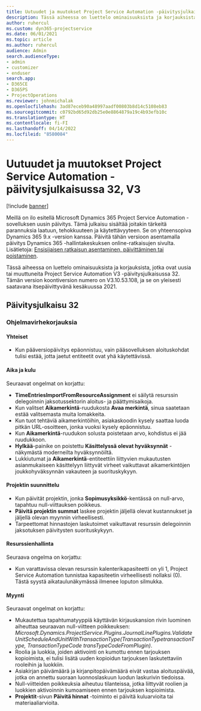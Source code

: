 ```yaml
---
title: Uutuudet ja muutokset Project Service Automation -päivitysjulkaisussa 32, V3
description: Tässä aiheessa on luettelo ominaisuuksista ja korjauksista, jotka ovat käytettävissä Project Service Automation -päivitysjulkaisussa 32, V3.
author: ruhercul
ms.custom: dyn365-projectservice
ms.date: 06/01/2021
ms.topic: article
ms.author: ruhercul
audience: Admin
search.audienceType:
- admin
- customizer
- enduser
search.app:
- D365CE
- D365PS
- ProjectOperations
ms.reviewer: johnmichalak
ms.openlocfilehash: 3ad87eceb90a48997aadf00803b8d14c5108eb83
ms.sourcegitcommit: c0792bd65d92db25e0e8864879a19c4b93efb10c
ms.translationtype: HT
ms.contentlocale: fi-FI
ms.lasthandoff: 04/14/2022
ms.locfileid: "8580084"
---
```

# <a name="whats-new-or-changed-in-project-service-automation-update-release-32-v3"></a>Uutuudet ja muutokset Project Service Automation -päivitysjulkaisussa 32, V3

[!include [banner](../includes/psa-now-project-operations.md)]

Meillä on ilo esitellä Microsoft Dynamics 365 Project Service Automation -sovelluksen uusin päivitys. Tämä julkaisu sisältää joitakin tärkeitä parannuksia laatuun, tehokkuuteen ja käytettävyyteen. Se on yhteensopiva Dynamics 365 9.x -version kanssa. Päivitä tähän versioon asentamalla päivitys Dynamics 365 -hallintakeskuksen online-ratkaisujen sivulta. Lisätietoja: [Ensisijaisen ratkaisun asentaminen, päivittäminen tai poistaminen](/power-platform/admin/install-remove-preferred-solution).

Tässä aiheessa on luettelo ominaisuuksista ja korjauksista, jotka ovat uusia tai muuttuneita Project Service Automation V3 -päivitysjulkaisussa 32. Tämän version koontiversion numero on V3.10.53.108, ja se on yleisesti saatavana itsepäivittyvänä kesäkuussa 2021.

## <a name="update-release-32"></a>Päivitysjulkaisu 32

### <a name="bug-fixes"></a>Ohjelmavirhekorjauksia

#### <a name="general"></a>Yhteiset

- Kun pääversiopäivitys epäonnistuu, vain pääsovelluksen aloituskohdat tulisi estää, jotta jaetut entiteetit ovat yhä käytettävissä.

#### <a name="time-and-expense"></a>Aika ja kulu

Seuraavat ongelmat on korjattu:

- **TimeEntriesImportFromResourceAssignment** ei säilytä resurssin delegoinnin jaksotussektorin aloitus- ja päättymisaikoja.
- Kun valitset **Aikamerkintä**-ruudukosta **Avaa merkintä**, sinua saatetaan estää valitsemasta muita lomakkeita.
- Kun tuot tehtäviä aikamerkintöihin, asiakaskoodin kysely saattaa luoda pitkän URL-osoitteen, jonka vuoksi kysely epäonnistuu.
- Kun **Aikamerkintä**-ruudukon solusta poistetaan arvo, kohdistus ei jää ruudukkoon.
- **Hylkää**-painike on poistettu **Käsittelyssä olevat hyväksynnät** -näkymästä moderneilta hyväksynnöiltä.
- Lukkiutumat ja **Aikamerkintä**-entiteettiin liittyvien mukautusten asianmukaiseen käsittelyyn liittyvät virheet vaikuttavat aikamerkintöjen joukkohyväksynnän vakauteen ja suorituskykyyn.

#### <a name="project-planning"></a>Projektin suunnittelu

- Kun päivität projektin, jonka **Sopimusyksikkö**-kentässä on null-arvo, tapahtuu null-viittauksen poikkeus.
- **Päivitä projektin summat** laskee projektin jäljellä olevat kustannukset ja jäljellä olevan myynnin virheellisesti.
- Tarpeettomat hinnastojen laskutoimet vaikuttavat resurssin delegoinnin jaksotuksen päivitysten suorituskykyyn.

#### <a name="resource-management"></a>Resurssienhallinta

Seuraava ongelma on korjattu:

- Kun varattavissa olevan resurssin kalenterikapasiteetti on yli 1, Project Service Automation tunnistaa kapasiteetin virheellisesti nollaksi (0). Tästä syystä aikataulunäkymässä ilmenee loputon silmukka.

#### <a name="sales"></a>Myynti

Seuraavat ongelmat on korjattu:

- Mukautettua tapahtumatyyppiä käyttävän kirjauskansion rivin luominen aiheuttaa seuraavan null-viitteen poikkeuksen: *Microsoft.Dynamics.ProjectService.Plugins.JournalLinePlugins.ValidateUnitScheduleAndUnitWithTransactionType(TransactionTypetransactionType, TransactionTypeCode transTypeCodeFromPlugin)*.
- Roolia ja luokkia, joiden aktivointi on kumottu ennen tarjouksen kopioimista, ei tulisi lisätä uuden kopioidun tarjouksen laskutettaviin rooleihin ja luokkiin.
- Asiakirjan päivämäärä ja kirjanpitopäivämäärä eivät vastaa aloituspäivää, jotka on annettu suoraan luonnoslaskuun luodun laskurivin tiedoissa.
- Null-viitteiden poikkeuksia aiheutuu tilanteissa, jotka liittyvät roolien ja luokkien aktivoinnin kumoamiseen ennen tarjouksen kopioimista.
- **Projektit**-sivun **Päivitä hinnat** -toiminto ei päivitä kuluarvioita tai materiaaliarvioita.
